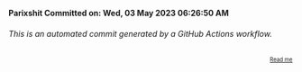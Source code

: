 **Parixshit Committed on: Wed, 03 May 2023 06:26:50 AM** <!-- 862b8a1a-6b67-43be-9383-af6f60c432e3 -->

###### This is an automated commit generated by a GitHub Actions workflow.

<div align="right"><sub><sup><a href="https://github.com/Parixshit/AutoCommit.git">Read me</a></sup></sub></div>
